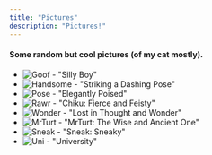 ```yaml
---
title: "Pictures"
description: "Pictures!"
---
```




#### Some random but cool pictures (of my cat mostly).

- ![Goof](./pics/chickugoof.jpg) - "Silly Boy"
- ![Handsome](./pics/chikuhandsome.jpg) - "Striking a Dashing Pose"
- ![Pose](./pics/chikupose.jpg) - "Elegantly Poised"
- ![Rawr](./pics/chikurawr.jpg) - "Chiku: Fierce and Feisty"
- ![Wonder](./pics/chikuwonder.jpg) - "Lost in Thought and Wonder"
- ![MrTurt](./pics/mrturt.jpg) - "MrTurt: The Wise and Ancient One"
- ![Sneak](./pics/sneak.jpg) - "Sneak: Sneaky"
- ![Uni](./pics/uni.jpg) - "University"






